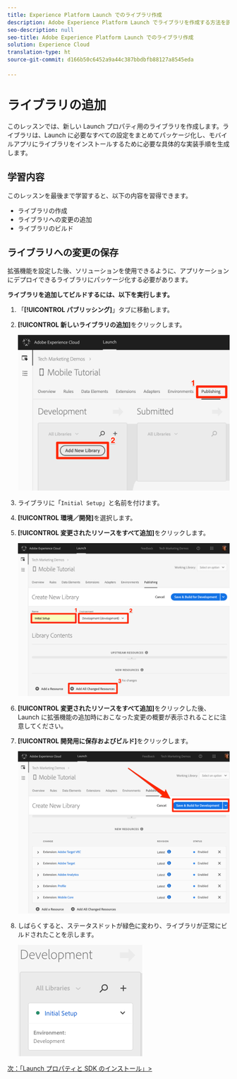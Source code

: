 ```yaml
---
title: Experience Platform Launch でのライブラリ作成
description: Adobe Experience Platform Launch でライブラリを作成する方法を説明します。このレッスンは、「モバイル Android アプリケーションでの Experience Cloud の実装」チュートリアルの一部です。
seo-description: null
seo-title: Adobe Experience Platform Launch でのライブラリ作成
solution: Experience Cloud
translation-type: ht
source-git-commit: d166b50c6452a9a44c387bbdbfb88127a8545eda

---
```



# ライブラリの追加

このレッスンでは、新しい Launch プロパティ用のライブラリを作成します。ライブラリは、Launch に必要なすべての設定をまとめてパッケージ化し、モバイルアプリにライブラリをインストールするために必要な具体的な実装手順を生成します。

## 学習内容

このレッスンを最後まで学習すると、以下の内容を習得できます。

* ライブラリの作成
* ライブラリへの変更の追加
* ライブラリのビルド

## ライブラリへの変更の保存

拡張機能を設定した後、ソリューションを使用できるように、アプリケーションにデプロイできるライブラリにパッケージ化する必要があります。

**ライブラリを追加してビルドするには、以下を実行します。**

1. 「**[!UICONTROL パブリッシング]**」タブに移動します。

1. **[!UICONTROL 新しいライブラリの追加]**&#x200B;をクリックします。

   ![新しいライブラリの追加](images/mobile-launch-addNewLibrary.png)

1. ライブラリに「`Initial Setup`」と名前を付けます。

1. **[!UICONTROL 環境／開発]**&#x200B;を選択します。

1. **[!UICONTROL 変更されたリソースをすべて追加]**&#x200B;をクリックします。

   ![変更されたリソースをすべて追加](images/mobile-launch-addAllChangedResources.png)

1. **[!UICONTROL 変更されたリソースをすべて追加]**&#x200B;をクリックした後、Launch に拡張機能の追加時におこなった変更の概要が表示されることに注意してください。

1. **[!UICONTROL 開発用に保存およびビルド]**&#x200B;をクリックします。

   ![開発用に保存およびビルド](images/mobile-launch-saveAndBuild.png)

1. しばらくすると、ステータスドットが緑色に変わり、ライブラリが正常にビルドされたことを示します。

   ![ビルドされたライブラリ](images/mobile-launch-libraryBuilt.png)

[次：「Launch プロパティと SDK のインストール」&gt;](launch-install-the-mobile-sdk.md)
